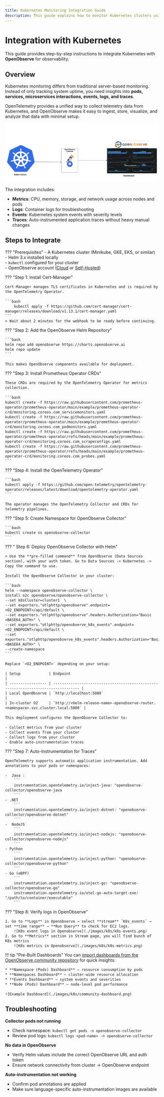 ```yaml
---
title: Kubernetes Monitoring Integration Guide
description: This guide explains how to monitor Kubernetes clusters using OpenTelemetry and OpenObserve. It covers installing the OpenTelemetry Operator, deploying the OpenObserve Collector, enabling auto-instrumentation, and importing pre-built dashboards.
---
```


# Integration with Kubernetes

This guide provides step-by-step instructions to integrate Kubernetes with **OpenObserve** for observability.  

## Overview

Kubernetes monitoring differs from traditional server-based monitoring. Instead of only tracking system uptime, you need insights into **pods, services, microservices interactions, events, logs, and traces**.  

OpenTelemetry provides a unified way to collect telemetry data from Kubernetes, and OpenObserve makes it easy to ingest, store, visualize, and analyze that data with minimal setup.  

![Integration Architechture for monitoring K8s in OpenObserve](./images/k8s/architechture.png)

The integration includes:

- **Metrics**: CPU, memory, storage, and network usage across nodes and pods  
- **Logs**: Container logs for troubleshooting  
- **Events**: Kubernetes system events with severity levels  
- **Traces**: Auto-instrumented application traces without heavy manual changes  

## Steps to Integrate

??? "Prerequisites"
    - A Kubernetes cluster (Minikube, GKE, EKS, or similar)  
    - Helm 3.x installed locally  
    - `kubectl` configured for your cluster  
    - OpenObserve account ([Cloud](https://cloud.openobserve.ai/web/) or [Self-Hosted](../../../quickstart/#self-hosted-installation))


??? "Step 1: Install Cert-Manager"

    Cert-Manager manages TLS certificates in Kubernetes and is required by the OpenTelemetry Operator.  

    ```bash
        kubectl apply -f https://github.com/cert-manager/cert-manager/releases/download/v1.13.1/cert-manager.yaml
    ```
    > Wait about 2 minutes for the webhook to be ready before continuing.


??? "Step 2: Add the OpenObserve Helm Repository"

    ```bash
    helm repo add openobserve https://charts.openobserve.ai
    helm repo update
    ```

    This makes OpenObserve components available for deployment.


??? "Step 3: Install Prometheus Operator CRDs"

    These CRDs are required by the OpenTelemetry Operator for metrics collection.

    ```bash
    kubectl create -f https://raw.githubusercontent.com/prometheus-operator/prometheus-operator/main/example/prometheus-operator-crd/monitoring.coreos.com_servicemonitors.yaml
    kubectl create -f https://raw.githubusercontent.com/prometheus-operator/prometheus-operator/main/example/prometheus-operator-crd/monitoring.coreos.com_podmonitors.yaml
    kubectl create -f https://raw.githubusercontent.com/prometheus-operator/prometheus-operator/refs/heads/main/example/prometheus-operator-crd/monitoring.coreos.com_scrapeconfigs.yaml
    kubectl create -f https://raw.githubusercontent.com/prometheus-operator/prometheus-operator/refs/heads/main/example/prometheus-operator-crd/monitoring.coreos.com_probes.yaml
    ```


??? "Step 4: Install the OpenTelemetry Operator"

    ```bash
    kubectl apply -f https://github.com/open-telemetry/opentelemetry-operator/releases/latest/download/opentelemetry-operator.yaml
    ```

    The operator manages the OpenTelemetry Collector and CRDs for telemetry pipelines.


??? "Step 5: Create Namespace for OpenObserve Collector"

    ```bash
    kubectl create ns openobserve-collector
    ```

??? " Step 6: Deploy OpenObserve Collector with Helm"

    > Use the **pre-filled command** from OpenObserve (Data Sources section), with your auth token. Go to Data Sources -> Kubernetes -> Copy the command to use.

    Install the OpenObserve Collector in your cluster:

    ```bash
    helm --namespace openobserve-collector \
    install o2c openobserve/openobserve-collector \
    --set k8sCluster=cluster1  \
    --set exporters."otlphttp/openobserve".endpoint=<O2_ENDPOINT>/api/default \
    --set exporters."otlphttp/openobserve".headers.Authorization="Basic <BASE64_AUTH>" \
    --set exporters."otlphttp/openobserve_k8s_events".endpoint=<O2_ENDPOINT>/api/default \
    --set exporters."otlphttp/openobserve_k8s_events".headers.Authorization="Basic <BASE64_AUTH>" \
    --create-namespace
    ```

    Replace `<O2_ENDPOINT>` depending on your setup:

    | Setup             | Endpoint                                                                           |
    | ----------------- | ---------------------------------------------------------------------------------- |
    | Local OpenObserve | `http://localhost:5080`                                                            |
    | In-cluster O2     | `http://<helm-release-name>-openobserve-router.<namespace>.svc.cluster.local:5080` |

    This deployment configures the OpenObserve Collector to:

    - Collect metrics from your cluster
    - Collect events from your cluster
    - Collect logs from your cluster
    - Enable auto-instrumentation traces

??? "Step 7: Auto-Instrumentation for Traces"

    OpenTelemetry supports automatic application instrumentation. Add annotations to your pods or namespaces:

    -  Java : 
        ```
        instrumentation.opentelemetry.io/inject-java: "openobserve-collector/openobserve-java
        ```
    - .NET
        ```
        instrumentation.opentelemetry.io/inject-dotnet: "openobserve-collector/openobserve-dotnet"
        ```
    -  NodeJS
        ```
        instrumentation.opentelemetry.io/inject-nodejs: "openobserve-collector/openobserve-nodejs"
        ```
    - Python
        ```
        instrumentation.opentelemetry.io/inject-python: "openobserve-collector/openobserve-python"
        ```
    - Go (eBPF)
        ```
        instrumentation.opentelemetry.io/inject-go: "openobserve-collector/openobserve-go"
        instrumentation.opentelemetry.io/otel-go-auto-target-exe: "/path/to/container/executable"
        ```

??? "Step 8: Verify logs in OpenObserve"

    1. Go to **Logs** in Openobserve → select **stream** `K8s_events` → set **time range** → **Run Query** to check for EC2 logs.
        ![K8s event logs in Openobserve](./images/k8s/k8s-events.png)
    2. Go to **Metrics** section in Stream page, you will find bunch of K8s metrics
        ![K8s metrics in Openobserve](./images/k8s/k8s-metrics.png)





!!! tip "Pre-Built Dashboards"
    You can [import dashboards from the OpenObserve community repository](https://github.com/openobserve/dashboards/tree/main/Kubernetes(openobserve-collector)) for quick insights:

    * **Namespace (Pods) Dashboard** – resource consumption by pods  
    * **Namespaces Dashboard** – cluster-wide resource allocation  
    * **Events Dashboard** – system events and severities  
    * **Node (Pods) Dashboard** – node-level pod performance  

    ![Example Dashboard](./images/k8s/community-dashboard.png)



## Troubleshooting

**Collector pods not running**

* Check namespace: `kubectl get pods -n openobserve-collector`
* Review pod logs: `kubectl logs <pod-name> -n openobserve-collector`

**No data in OpenObserve**

* Verify Helm values include the correct OpenObserve URL and auth token
* Ensure network connectivity from cluster → OpenObserve endpoint

**Auto-instrumentation not working**

* Confirm pod annotations are applied
* Make sure language-specific auto-instrumentation images are available

